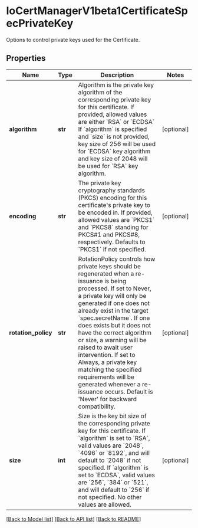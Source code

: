 # IoCertManagerV1beta1CertificateSpecPrivateKey

Options to control private keys used for the Certificate.
## Properties
Name | Type | Description | Notes
------------ | ------------- | ------------- | -------------
**algorithm** | **str** | Algorithm is the private key algorithm of the corresponding private key for this certificate. If provided, allowed values are either &#x60;RSA&#x60; or &#x60;ECDSA&#x60; If &#x60;algorithm&#x60; is specified and &#x60;size&#x60; is not provided, key size of 256 will be used for &#x60;ECDSA&#x60; key algorithm and key size of 2048 will be used for &#x60;RSA&#x60; key algorithm. | [optional] 
**encoding** | **str** | The private key cryptography standards (PKCS) encoding for this certificate&#39;s private key to be encoded in. If provided, allowed values are &#x60;PKCS1&#x60; and &#x60;PKCS8&#x60; standing for PKCS#1 and PKCS#8, respectively. Defaults to &#x60;PKCS1&#x60; if not specified. | [optional] 
**rotation_policy** | **str** | RotationPolicy controls how private keys should be regenerated when a re-issuance is being processed. If set to Never, a private key will only be generated if one does not already exist in the target &#x60;spec.secretName&#x60;. If one does exists but it does not have the correct algorithm or size, a warning will be raised to await user intervention. If set to Always, a private key matching the specified requirements will be generated whenever a re-issuance occurs. Default is &#39;Never&#39; for backward compatibility. | [optional] 
**size** | **int** | Size is the key bit size of the corresponding private key for this certificate. If &#x60;algorithm&#x60; is set to &#x60;RSA&#x60;, valid values are &#x60;2048&#x60;, &#x60;4096&#x60; or &#x60;8192&#x60;, and will default to &#x60;2048&#x60; if not specified. If &#x60;algorithm&#x60; is set to &#x60;ECDSA&#x60;, valid values are &#x60;256&#x60;, &#x60;384&#x60; or &#x60;521&#x60;, and will default to &#x60;256&#x60; if not specified. No other values are allowed. | [optional] 

[[Back to Model list]](../README.md#documentation-for-models) [[Back to API list]](../README.md#documentation-for-api-endpoints) [[Back to README]](../README.md)



